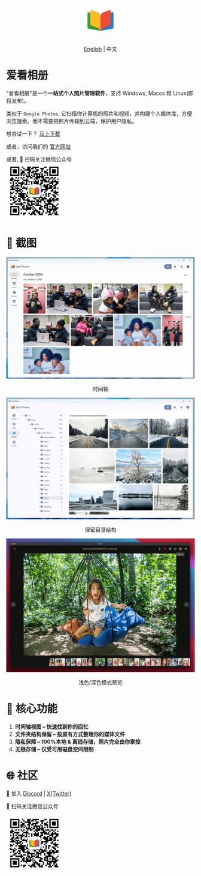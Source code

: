 <h1 align="center">
  <img src="https://github.com/SelfPhotos/SelfPhotos/blob/main/assets/logo.png?raw=true" height="80" alt="Aicasa Logo" />
</h1>

<p align="center"><a href="https://github.com/SelfPhotos/SelfPhotos">English</a> | 中文</p>

# 爱看相册

"爱看相册"是一个<b>一站式个人照片管理软件</b>，支持 Windows, Macos 和 Linux(即将发布)。

类似于 `Google Photos`, 它扫描你计算机的照片和视频，并构建个人媒体库，方便浏览搜索。而不需要把照片传输到云端，保护用户隐私。

想尝试一下？ [马上下载](https://github.com/SelfPhotos/SelfPhotos/releases/latest)

或者，访问我们的 <a href="https://selfphotos.com/">官方网站</a>

<p>
  或者, 👏 扫码关注微信公众号<br />
  <img src="https://github.com/SelfPhotos/SelfPhotos/blob/main/assets/wechat-qrcode.jpg?raw=true" alt="Wechat QR Code" height="150">
</p>

# 🌠 截图

![Screenshot 1](https://github.com/SelfPhotos/SelfPhotos/blob/main/assets/screenshot-1.png?raw=true)

<p align="center">时间轴</p>

![Screenshot 2](https://github.com/SelfPhotos/SelfPhotos/blob/main/assets/screenshot-2.png?raw=true)

<p align="center">保留目录结构</p>

![Screenshot 3](https://github.com/SelfPhotos/SelfPhotos/blob/main/assets/screenshot-3.png?raw=true)

<p align="center">浅色/深色模式预览</p>

# 🌟 核心功能

1. **时间轴视图 – 快速找到你的回忆**
2. **文件夹结构保留 – 按原有方式整理你的媒体文件**
3. **隐私保障 – 100%本地 & 离线存储，照片完全由你掌控**
4. **无限存储 – 仅受可用磁盘空间限制**

# 🌐 社区

👏 加入 [Discord](https://discord.gg/VCqXcAz6Js) | [X(Twitter)](https://x.com/wikkefly)

👏 扫码关注微信公众号<br />

<img src="https://github.com/SelfPhotos/SelfPhotos/blob/main/assets/wechat-qrcode.jpg?raw=true" alt="Wechat QR Code" height="150">
